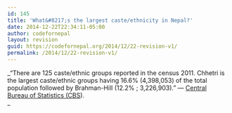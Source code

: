 ```yaml
---
id: 145
title: 'What&#8217;s the largest caste/ethnicity in Nepal?'
date: 2014-12-22T22:34:11-05:00
author: codefornepal
layout: revision
guid: https://codefornepal.org/2014/12/22-revision-v1/
permalink: /2014/12/22-revision-v1/
---
```

_&#8220;There are 125 caste/ethnic groups reported in the census 2011. Chhetri is the largest caste/ethnic groups having 16.6% (4,398,053) of the total population followed by Brahman-Hill (12.2% ; 3,226,903).&#8221; — [Central Bureau of Statistics (CBS](http://cbs.gov.np/wp-content/uploads/2012/11/National%20Report.pdf)).  
_